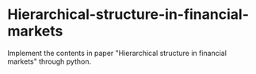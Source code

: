 # Hierarchical-structure-in-financial-markets
Implement the contents in paper "Hierarchical structure in financial markets" through python.
